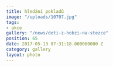 ```yaml
---
title: hledání pokladů
image: "/uploads/10707.jpg"
tags:
- akce
gallery: "/news/deti-z-hobzi-na-stezce"
position: 65
date: 2017-05-13 07:31:18.000000000 Z
category: gallery
layout: photo
---
```

